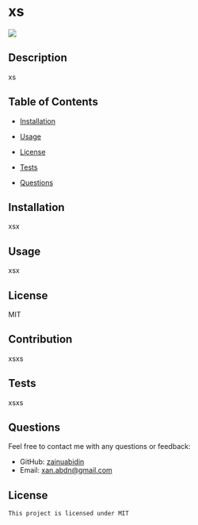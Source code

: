 # xs
  <img src="https://img.shields.io/badge/license-MIT-critical.svg">
 

  ## Description
  xs

  ## Table of Contents

* [Installation](#installation)

* [Usage](#usage)

* [License](#license)

* [Tests](#Tests)

* [Questions](#Questions)
  


## Installation
xsx

## Usage  
xsx


## License
MIT


## Contribution 
xsxs


## Tests 
xsxs


## Questions 
Feel free to contact me with any questions or feedback:
- GitHub: [zainuabidin](https://github.com/zainuabidin)
- Email: <xan.abdn@gmail.com>






## License
    
    This project is licensed under MIT

  
